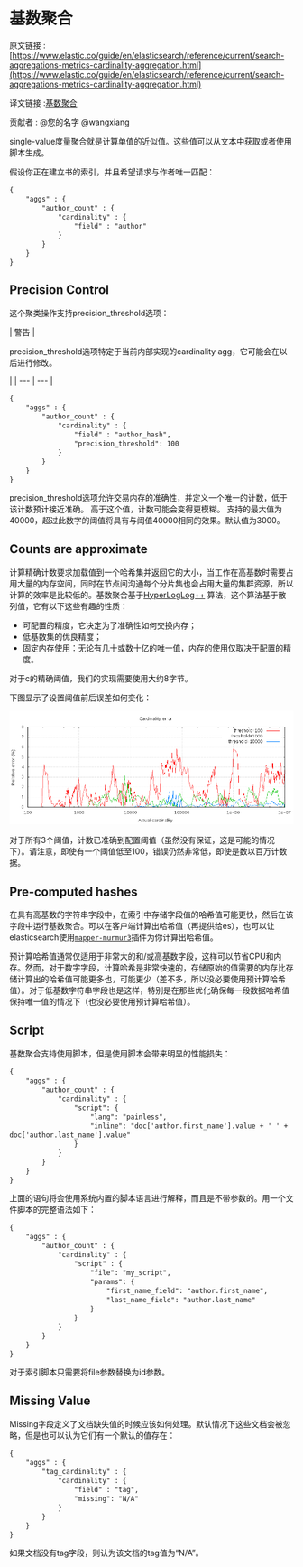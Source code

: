 # 基数聚合

原文链接 :[https://www.elastic.co/guide/en/elasticsearch/reference/current/search-aggregations-metrics-cardinality-aggregation.html](https://www.elastic.co/guide/en/elasticsearch/reference/current/search-aggregations-metrics-cardinality-aggregation.html)

译文链接 :[基数聚合](/pages/viewpage.action?pageId=5505309)

贡献者 : @您的名字 @wangxiang

single-value度量聚合就是计算单值的近似值。这些值可以从文本中获取或者使用脚本生成。

假设你正在建立书的索引，并且希望请求与作者唯一匹配：

```
{
    "aggs" : {
        "author_count" : {
            "cardinality" : {
                "field" : "author"
            }
        }
    }
}
```

## Precision Control

这个聚类操作支持precision_threshold选项：

| 警告 | 

precision_threshold选项特定于当前内部实现的cardinality agg，它可能会在以后进行修改。

 |
| --- | --- |

```
{
    "aggs" : {
        "author_count" : {
            "cardinality" : {
                "field" : "author_hash",
                "precision_threshold": 100 
            }
        }
    }
}
```

precision_threshold选项允许交易内存的准确性，并定义一个唯一的计数，低于该计数预计接近准确。 高于这个值，计数可能会变得更模糊。 支持的最大值为40000，超过此数字的阈值将具有与阈值40000相同的效果。默认值为3000。

## Counts are approximate

计算精确计数要求加载值到一个哈希集并返回它的大小，当工作在高基数时需要占用大量的内存空间，同时在节点间沟通每个分片集也会占用大量的集群资源，所以计算的效率是比较低的。基数聚合基于[HyperLogLog++](http://static.googleusercontent.com/media/research.google.com/fr//pubs/archive/40671.pdf) 算法，这个算法基于散列值，它有以下这些有趣的性质：

*   可配置的精度，它决定为了准确性如何交换内存；
*   低基数集的优良精度；
*   固定内存使用：无论有几十或数十亿的唯一值，内存的使用仅取决于配置的精度。

对于c的精确阈值，我们的实现需要使用大约8字节。

下图显示了设置阈值前后误差如何变化：

![](img/de7eda6bf2aac552c4a8995b49b57163.jpg)

对于所有3个阈值，计数已准确到配置阈值（虽然没有保证，这是可能的情况下）。请注意，即使有一个阈值低至100，错误仍然非常低，即使是数以百万计数据。

## Pre-computed hashes

在具有高基数的字符串字段中，在索引中存储字段值的哈希值可能更快，然后在该字段中运行基数聚合。可以在客户端计算出哈希值（再提供给es），也可以让elasticsearch使用[`mapper-murmur3`](https://www.elastic.co/guide/en/elasticsearch/plugins/5.3/mapper-murmur3.html)插件为你计算出哈希值。

预计算哈希值通常仅适用于非常大的和/或高基数字段，这样可以节省CPU和内存。然而，对于数字字段，计算哈希是非常快速的，存储原始的值需要的内存比存储计算出的哈希值可能更多也，可能更少（差不多，所以没必要使用预计算哈希值）。对于低基数字符串字段也是这样，特别是在那些优化确保每一段数据哈希值保持唯一值的情况下（也没必要使用预计算哈希值）。

## Script

基数聚合支持使用脚本，但是使用脚本会带来明显的性能损失：

```
{
    "aggs" : {
        "author_count" : {
            "cardinality" : {
                "script": {
                    "lang": "painless",
                    "inline": "doc['author.first_name'].value + ' ' + doc['author.last_name'].value"
                }
            }
        }
    }
}
```

上面的语句将会使用系统内置的脚本语言进行解释，而且是不带参数的。用一个文件脚本的完整语法如下：

```
{
    "aggs" : {
        "author_count" : {
            "cardinality" : {
                "script" : {
                    "file": "my_script",
                    "params": {
                        "first_name_field": "author.first_name",
                        "last_name_field": "author.last_name"
                    }
                }
            }
        }
    }
}
```

对于索引脚本只需要将file参数替换为id参数。

## Missing Value

Missing字段定义了文档缺失值的时候应该如何处理。默认情况下这些文档会被忽略，但是也可以认为它们有一个默认的值存在：

```
{
    "aggs" : {
        "tag_cardinality" : {
            "cardinality" : {
                "field" : "tag",
                "missing": "N/A" 
            }
        }
    }
}
```

如果文档没有tag字段，则认为该文档的tag值为“N/A”。